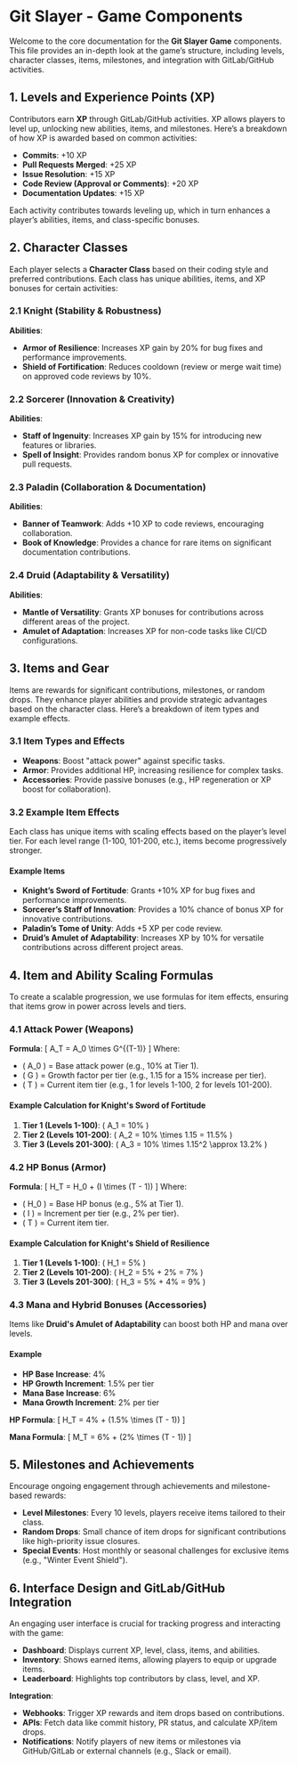 # Git Slayer - Game Components

Welcome to the core documentation for the **Git Slayer Game** components. This file provides an in-depth look at the game’s structure, including levels, character classes, items, milestones, and integration with GitLab/GitHub activities.

## 1. Levels and Experience Points (XP)

Contributors earn **XP** through GitLab/GitHub activities. XP allows players to level up, unlocking new abilities, items, and milestones. Here’s a breakdown of how XP is awarded based on common activities:

- **Commits**: +10 XP
- **Pull Requests Merged**: +25 XP
- **Issue Resolution**: +15 XP
- **Code Review (Approval or Comments)**: +20 XP
- **Documentation Updates**: +15 XP

Each activity contributes towards leveling up, which in turn enhances a player’s abilities, items, and class-specific bonuses.

## 2. Character Classes

Each player selects a **Character Class** based on their coding style and preferred contributions. Each class has unique abilities, items, and XP bonuses for certain activities:

### 2.1 Knight (Stability & Robustness)

**Abilities**:
- **Armor of Resilience**: Increases XP gain by 20% for bug fixes and performance improvements.
- **Shield of Fortification**: Reduces cooldown (review or merge wait time) on approved code reviews by 10%.

### 2.2 Sorcerer (Innovation & Creativity)

**Abilities**:
- **Staff of Ingenuity**: Increases XP gain by 15% for introducing new features or libraries.
- **Spell of Insight**: Provides random bonus XP for complex or innovative pull requests.

### 2.3 Paladin (Collaboration & Documentation)

**Abilities**:
- **Banner of Teamwork**: Adds +10 XP to code reviews, encouraging collaboration.
- **Book of Knowledge**: Provides a chance for rare items on significant documentation contributions.

### 2.4 Druid (Adaptability & Versatility)

**Abilities**:
- **Mantle of Versatility**: Grants XP bonuses for contributions across different areas of the project.
- **Amulet of Adaptation**: Increases XP for non-code tasks like CI/CD configurations.

## 3. Items and Gear

Items are rewards for significant contributions, milestones, or random drops. They enhance player abilities and provide strategic advantages based on the character class. Here’s a breakdown of item types and example effects.

### 3.1 Item Types and Effects

- **Weapons**: Boost "attack power" against specific tasks.
- **Armor**: Provides additional HP, increasing resilience for complex tasks.
- **Accessories**: Provide passive bonuses (e.g., HP regeneration or XP boost for collaboration).

### 3.2 Example Item Effects

Each class has unique items with scaling effects based on the player’s level tier. For each level range (1-100, 101-200, etc.), items become progressively stronger.

#### Example Items

- **Knight’s Sword of Fortitude**: Grants +10% XP for bug fixes and performance improvements.
- **Sorcerer’s Staff of Innovation**: Provides a 10% chance of bonus XP for innovative contributions.
- **Paladin’s Tome of Unity**: Adds +5 XP per code review.
- **Druid’s Amulet of Adaptability**: Increases XP by 10% for versatile contributions across different project areas.

## 4. Item and Ability Scaling Formulas

To create a scalable progression, we use formulas for item effects, ensuring that items grow in power across levels and tiers.

### 4.1 Attack Power (Weapons)

**Formula**: 
\[
A_T = A_0 \times G^{(T-1)}
\]
Where:
- \( A_0 \) = Base attack power (e.g., 10% at Tier 1).
- \( G \) = Growth factor per tier (e.g., 1.15 for a 15% increase per tier).
- \( T \) = Current item tier (e.g., 1 for levels 1-100, 2 for levels 101-200).

#### Example Calculation for **Knight's Sword of Fortitude**

1. **Tier 1 (Levels 1-100)**: \( A_1 = 10\% \)
2. **Tier 2 (Levels 101-200)**: \( A_2 = 10\% \times 1.15 = 11.5\% \)
3. **Tier 3 (Levels 201-300)**: \( A_3 = 10\% \times 1.15^2 \approx 13.2\% \)

### 4.2 HP Bonus (Armor)

**Formula**:
\[
H_T = H_0 + (I \times (T - 1))
\]
Where:
- \( H_0 \) = Base HP bonus (e.g., 5% at Tier 1).
- \( I \) = Increment per tier (e.g., 2% per tier).
- \( T \) = Current item tier.

#### Example Calculation for **Knight's Shield of Resilience**

1. **Tier 1 (Levels 1-100)**: \( H_1 = 5\% \)
2. **Tier 2 (Levels 101-200)**: \( H_2 = 5\% + 2\% = 7\% \)
3. **Tier 3 (Levels 201-300)**: \( H_3 = 5\% + 4\% = 9\% \)

### 4.3 Mana and Hybrid Bonuses (Accessories)

Items like **Druid's Amulet of Adaptability** can boost both HP and mana over levels.

#### Example

- **HP Base Increase**: 4%
- **HP Growth Increment**: 1.5% per tier
- **Mana Base Increase**: 6%
- **Mana Growth Increment**: 2% per tier

**HP Formula**:
\[
H_T = 4\% + (1.5\% \times (T - 1))
\]

**Mana Formula**:
\[
M_T = 6\% + (2\% \times (T - 1))
\]

## 5. Milestones and Achievements

Encourage ongoing engagement through achievements and milestone-based rewards:

- **Level Milestones**: Every 10 levels, players receive items tailored to their class.
- **Random Drops**: Small chance of item drops for significant contributions like high-priority issue closures.
- **Special Events**: Host monthly or seasonal challenges for exclusive items (e.g., "Winter Event Shield").

## 6. Interface Design and GitLab/GitHub Integration

An engaging user interface is crucial for tracking progress and interacting with the game:

- **Dashboard**: Displays current XP, level, class, items, and abilities.
- **Inventory**: Shows earned items, allowing players to equip or upgrade items.
- **Leaderboard**: Highlights top contributors by class, level, and XP.

**Integration**:

- **Webhooks**: Trigger XP rewards and item drops based on contributions.
- **APIs**: Fetch data like commit history, PR status, and calculate XP/item drops.
- **Notifications**: Notify players of new items or milestones via GitHub/GitLab or external channels (e.g., Slack or email).
